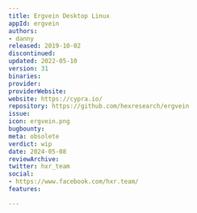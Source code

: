```yaml
---
title: Ergvein Desktop Linux
appId: ergvein
authors:
- danny
released: 2019-10-02
discontinued: 
updated: 2022-05-10
version: 31
binaries: 
provider: 
providerWebsite: 
website: https://cypra.io/
repository: https://github.com/hexresearch/ergvein
issue: 
icon: ergvein.png
bugbounty: 
meta: obsolete
verdict: wip
date: 2024-05-08
reviewArchive: 
twitter: hxr_team
social:
- https://www.facebook.com/hxr.team/
features: 

---
```


